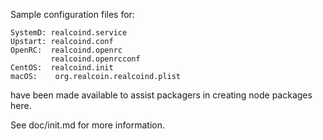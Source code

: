 Sample configuration files for:
```
SystemD: realcoind.service
Upstart: realcoind.conf
OpenRC:  realcoind.openrc
         realcoind.openrcconf
CentOS:  realcoind.init
macOS:    org.realcoin.realcoind.plist
```
have been made available to assist packagers in creating node packages here.

See doc/init.md for more information.
